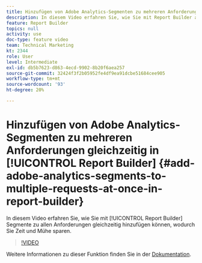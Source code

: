 ```yaml
---
title: Hinzufügen von Adobe Analytics-Segmenten zu mehreren Anforderungen gleichzeitig in Report Builder
description: In diesem Video erfahren Sie, wie Sie mit Report Builder alle Anforderungen gleichzeitig segmentieren können, sodass Sie Zeit und Mühe sparen.
feature: Report Builder
topics: null
activity: use
doc-type: feature video
team: Technical Marketing
kt: 2344
role: User
level: Intermediate
exl-id: db5b7623-d863-4ecd-9902-8b20f6aea257
source-git-commit: 32424f3f2b05952fe4df9ea91dcbe51684cee905
workflow-type: tm+mt
source-wordcount: '93'
ht-degree: 20%

---
```


# Hinzufügen von Adobe Analytics-Segmenten zu mehreren Anforderungen gleichzeitig in [!UICONTROL Report Builder] {#add-adobe-analytics-segments-to-multiple-requests-at-once-in-report-builder}

In diesem Video erfahren Sie, wie Sie mit [!UICONTROL Report Builder] Segmente zu allen Anforderungen gleichzeitig hinzufügen können, wodurch Sie Zeit und Mühe sparen.

>[!VIDEO](https://video.tv.adobe.com/v/25445/?quality=12)

Weitere Informationen zu dieser Funktion finden Sie in der [Dokumentation](https://marketing.adobe.com/resources/help/de_DE/arb/index.html).
